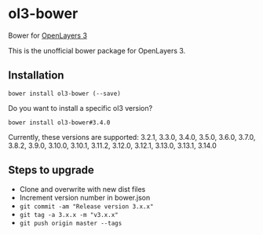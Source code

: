 ol3-bower
================

Bower for [OpenLayers 3](http://openlayers.org)

This is the unofficial bower package for OpenLayers 3.

## Installation
`bower install ol3-bower (--save)`

Do you want to install a specific ol3 version?

`bower install ol3-bower#3.4.0`

Currently, these versions are supported: 3.2.1, 3.3.0, 3.4.0, 3.5.0, 3.6.0, 3.7.0, 3.8.2, 3.9.0, 3.10.0, 3.10.1, 3.11.2, 3.12.0, 3.12.1, 3.13.0, 3.13.1, 3.14.0

## Steps to upgrade
* Clone and overwrite with new dist files
* Increment version number in bower.json
* `git commit -am "Release version 3.x.x"`
* `git tag -a 3.x.x -m "v3.x.x"`
* `git push origin master --tags`
